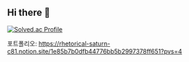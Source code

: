 ## Hi there 👋
[![Solved.ac Profile](http://mazassumnida.wtf/api/v2/generate_badge?boj=skwo27)](https://solved.ac/skwo27/)

포트폴리오: https://rhetorical-saturn-c81.notion.site/1e85b7b0dfb44776bb5b2997378ff651?pvs=4


<!--
-->
